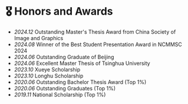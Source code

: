 # 🎖 Honors and Awards
- *2024.12* Outstanding Master's Thesis Award from China Society of Image and Graphics
- *2024.08* Winner of the Best Student Presentation Award in NCMMSC 2024
- *2024.06* Outstanding Graduate of Beijing
- *2024.06* Excellent Master Thesis of Tsinghua University
- *2023.10* Xueye Scholarship
- *2023.10* Longhu Scholarship
- *2020.06* Outstanding Bachelor Thesis Award (Top 1%)
- *2020.06* Outstanding Graduates (Top 1%)
- *2019.11* National Scholarship (Top 1%)
